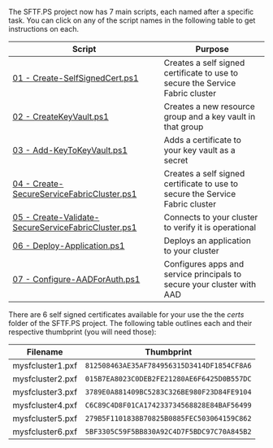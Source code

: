 The SFTF.PS project now has 7 main scripts, each named after a specific task.  You can click on any of the script names in the following table to get instructions on each.

| Script | Purpose |
| --- | --- |
| [01 - Create-SelfSignedCert.ps1](markdown/01.md) | Creates a self signed certificate to use to secure the Service Fabric cluster |
| [02 - CreateKeyVault.ps1](markdown/02.md) | Creates a new resource group and a key vault in that group |
| [03 - Add-KeyToKeyVault.ps1](markdown/03.md) | Adds a certificate to your key vault as a secret |
| [04 - Create-SecureServiceFabricCluster.ps1](markdown/04.md) | Creates a self signed certificate to use to secure the Service Fabric cluster |
| [05 - Create-Validate-SecureServiceFabricCluster.ps1](markdown/05.md) | Connects to your cluster to verify it is operational |
| [06 - Deploy-Application.ps1](markdown/06.md) | Deploys an application to your cluster |
| [07 - Configure-AADForAuth.ps1](markdown/07.md) | Configures apps and service principals to secure your cluster with AAD |

There are 6 self signed certificates available for your use the the _certs_ folder of the SFTF.PS project.  The following table outlines each and their respective thumbprint (you will need those):

| Filename | Thumbprint |
| --- | --- |
| mysfcluster1.pxf | `812508463AE35AF784956315D3414DF1854CF8A6` |
| mysfcluster2.pxf | `015B7EA8023C0DEB2FE21280AE6F6425D0B557DC` |
| mysfcluster3.pxf | `3789E0A881409BC5283C326BE980F23D84FE9104` |
| mysfcluster4.pxf | `C6C89C4D8F01CA174233734568828E84BAF56499` |
| mysfcluster5.pxf | `279B5F1101838B70825B0885FEC503064159C862` |
| mysfcluster6.pxf | `5BF3305C59F5BB830A92C4D7F5BDC97C70A845B2` |



